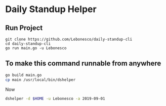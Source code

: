 # Daily Standup Helper

## Run Project

```
git clone https://github.com/Lebonesco/daily-standup-cli
cd daily-standup-cli
go run main.go -u Lebonesco
```

## To make this command runnable from anywhere

```bash 
go build main.go
cp main /usr/local/bin/dshelper
```

Now 

```bash
dshelper -d $HOME -u Lebonesco -a 2019-09-01
```

